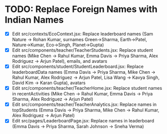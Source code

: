 # TODO: Replace Foreign Names with Indian Names

- [x] Edit src/contexts/EcoContext.jsx: Replace leaderboard names (Sam Nature -> Rohan Kumar, surnames Green->Sharma, Earth->Patel, Nature->Kumar, Eco->Singh, Planet->Gupta)
- [x] Edit src/components/teacher/TeacherStudents.jsx: Replace student names (Mike Chen -> Rahul Kumar, Emma Davis -> Priya Sharma, Alex Rodriguez -> Arjun Patel), emails, and avatars
- [x] Edit src/components/student/StudentLeaderboard.jsx: Replace leaderboardData names (Emma Davis -> Priya Sharma, Mike Chen -> Rahul Kumar, Alex Rodriguez -> Arjun Patel, Lisa Wang -> Kavya Singh, David Kim -> Karan Gupta), avatars
- [x] Edit src/components/teacher/TeacherHome.jsx: Replace student names in recentActivities (Mike Chen -> Rahul Kumar, Emma Davis -> Priya Sharma, Alex Rodriguez -> Arjun Patel)
- [x] Edit src/components/teacher/TeacherAnalytics.jsx: Replace names in topStudents (Emma Davis -> Priya Sharma, Mike Chen -> Rahul Kumar, Alex Rodriguez -> Arjun Patel)
- [x] Edit src/pages/LeaderboardPage.jsx: Replace names in leaderboard (Emma Davis -> Priya Sharma, Sarah Johnson -> Sneha Verma)
